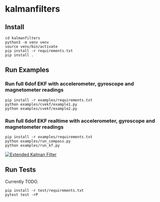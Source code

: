 # kalmanfilters

## Install

```
cd kalmanfilters
python3 -m venv venv
source venv/bin/activate
pip install -r requirements.txt
pip install .
```

## Run Examples

### Run full 6dof EKF with accelerometer, gyroscope and magnetometer readings

```
pip install -r examples/requirements.txt
python examples/cvekf/example1.py
python examples/cvekf/example2.py
```

### Run full 6dof EKF realtime with accelerometer, gyroscope and magnetometer readings

```
pip install -r examples/requirements.txt
python examples/run_compass.py
python examples/run_kf.py
```

[![Extended Kalman Filter](https://img.youtube.com/vi/3IVuh-_xESg/0.jpg)](https://www.youtube.com/watch?v=3IVuh-_xESg)

## Run Tests

Currently TODO.

```
pip install -r test/requirements.txt
pytest test -rP
```